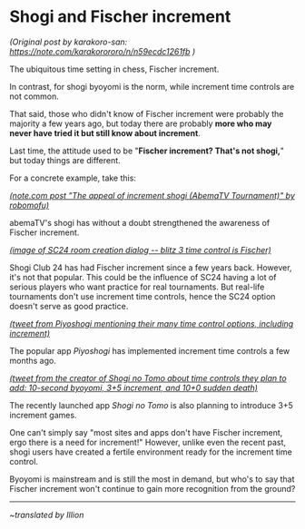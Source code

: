 # Shogi and Fischer increment #

*(Original post by karakoro-san: https://note.com/karakorororo/n/n59ecdc1261fb )*

The ubiquitous time setting in chess, Fischer increment.

In contrast, for shogi byoyomi is the norm, while increment time controls are not common.


That said, those who didn't know of Fischer increment were probably the majority a few years ago, but today there are probably **more who may never have tried it but still know about increment**.

Last time, the attitude used to be "**Fischer increment? That's not shogi,**" but today things are different.

For a concrete example, take this:

[*(note.com post "The appeal of increment shogi (AbemaTV Tournament)" by robomofu)*](https://note.com/robomofu/n/ne1d468d26d50)

abemaTV's shogi has without a doubt strengthened the awareness of Fischer increment.

[*(image of SC24 room creation dialog -- blitz 3 time control is Fischer)*](https://assets.st-note.com/production/uploads/images/41291464/picture_pc_1da24d95a0ba92e5e3f43c4a8a7c2c6b.png)

Shogi Club 24 has had Fischer increment since a few years back. However, it's not that popular. This could be the influence of SC24 having a lot of serious players who want practice for real tournaments. But real-life tournaments don't use increment time controls, hence the SC24 option doesn't serve as good practice.

[*(tweet from Piyoshogi mentioning their many time control options, including increment)*](https://twitter.com/STUDIOKPONTA/status/1280349108998254592)

The popular app *Piyoshogi* has implemented increment time controls a few months ago.

[*(tweet from the creator of Shogi no Tomo about time controls they plan to add: 10-second byoyomi, 3+5 increment, and 10+0 sudden death)*](https://twitter.com/shogi_fan_masa/status/1340503103246794752)

The recently launched app *Shogi no Tomo* is also planning to introduce 3+5 increment games.


One can't simply say "most sites and apps don't have Fischer increment, ergo there is a need for increment!" However, unlike even the recent past, shogi users have created a fertile environment ready for the increment time control.

Byoyomi is mainstream and is still the most in demand, but who's to say that Fischer increment won't continue to gain more recognition from the ground?


------

*~translated by Illion*